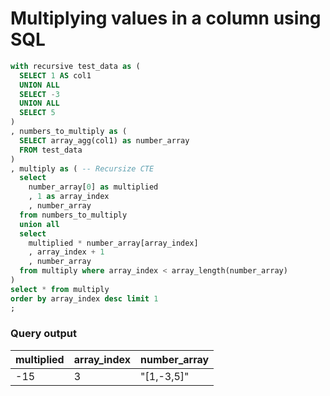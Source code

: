 # Multiplying values in a column using SQL

```sql
with recursive test_data as (
  SELECT 1 AS col1 
  UNION ALL
  SELECT -3 
  UNION ALL
  SELECT 5
)
, numbers_to_multiply as (
  SELECT array_agg(col1) as number_array 
  FROM test_data
)
, multiply as ( -- Recursize CTE
  select 
    number_array[0] as multiplied
    , 1 as array_index
    , number_array 
  from numbers_to_multiply
  union all
  select 
    multiplied * number_array[array_index]
    , array_index + 1
    , number_array 
  from multiply where array_index < array_length(number_array)  
)
select * from multiply
order by array_index desc limit 1
;

```

### Query output

| multiplied | array_index | number_array |
|------------|-------------|--------------|
| -15        | 3           | "[1,-3,5]"   |
